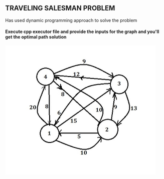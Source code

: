 ## TRAVELING SALESMAN PROBLEM

Has used dynamic programming approach to solve the problem

#### Execute cpp executor file and provide the inputs for the graph and you'll get the optimal path solution

![Directed-Graph for TSP](data/directed-graph.jpg)